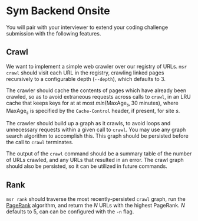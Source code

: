 # Sym Backend Onsite

You will pair with your interviewer to extend your coding challenge submission with the following features.

## Crawl

We want to implement a simple web crawler over our registry of URLs. `msr crawl` should visit each URL in the registry, crawling linked pages recursively to a configurable depth (`--depth`), which defaults to 3.

The crawler should cache the contents of pages which have already been crawled, so as to avoid extraneous requests across calls to `crawl`, in an LRU cache that keeps keys for at at most $min(\text{MaxAge}_s, \text{30 minutes})$, where $\text{MaxAge}_s$ is specified by the `Cache-Control` header, if present, for site $s$.

The crawler should build up a graph as it crawls, to avoid loops and unnecessary requests within a given call to `crawl`. You may use any graph search algorithm to accomplish this. This graph should be persisted before the call to `crawl` terminates.

The output of the `crawl` command should be a summary table of the number of URLs crawled, and any URLs that resulted in an error. The crawl graph should also be persisted, so it can be utilized in future commands.

## Rank

`msr rank` should traverse the most recently-persisted `crawl` graph, run the [PageRank](https://en.wikipedia.org/wiki/PageRank) algorithm, and return the $N$ URLs with the highest PageRank. $N$ defaults to 5, can can be configured with the `-n` flag.
